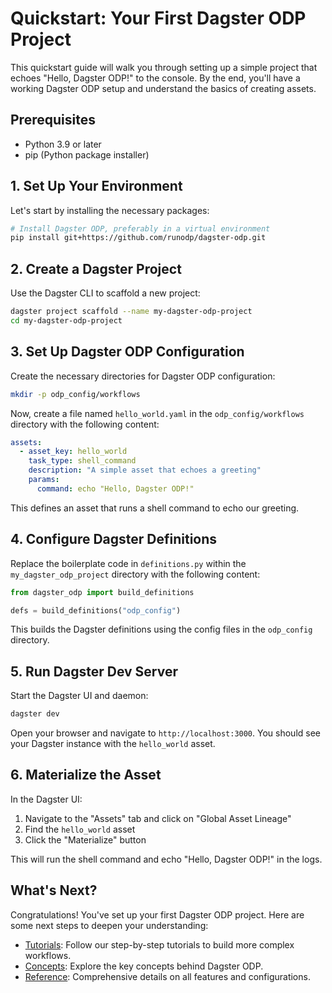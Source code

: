 # Quickstart: Your First Dagster ODP Project

This quickstart guide will walk you through setting up a simple project that echoes "Hello, Dagster ODP!" to the console. By the end, you'll have a working Dagster ODP setup and understand the basics of creating assets.

## Prerequisites

- Python 3.9 or later
- pip (Python package installer)

## 1. Set Up Your Environment

Let's start by installing the necessary packages:

```bash
# Install Dagster ODP, preferably in a virtual environment
pip install git+https://github.com/runodp/dagster-odp.git
```

## 2. Create a Dagster Project

Use the Dagster CLI to scaffold a new project:

```bash
dagster project scaffold --name my-dagster-odp-project
cd my-dagster-odp-project
```

## 3. Set Up Dagster ODP Configuration

Create the necessary directories for Dagster ODP configuration:

```bash
mkdir -p odp_config/workflows
```

Now, create a file named `hello_world.yaml` in the `odp_config/workflows` directory with the following content:

```yaml
assets:
  - asset_key: hello_world
    task_type: shell_command
    description: "A simple asset that echoes a greeting"
    params:
      command: echo "Hello, Dagster ODP!"
```

This defines an asset that runs a shell command to echo our greeting.

## 4. Configure Dagster Definitions

Replace the boilerplate code in `definitions.py` within the `my_dagster_odp_project` directory with the following content:

```python
from dagster_odp import build_definitions

defs = build_definitions("odp_config")
```

This builds the Dagster definitions using the config files in the `odp_config` directory.

## 5. Run Dagster Dev Server

Start the Dagster UI and daemon:

```bash
dagster dev
```

Open your browser and navigate to `http://localhost:3000`. You should see your Dagster instance with the `hello_world` asset.

## 6. Materialize the Asset

In the Dagster UI:

1. Navigate to the "Assets" tab and click on "Global Asset Lineage"
2. Find the `hello_world` asset
3. Click the "Materialize" button

This will run the shell command and echo "Hello, Dagster ODP!" in the logs.

## What's Next?

Congratulations! You've set up your first Dagster ODP project. Here are some next steps to deepen your understanding:

- [Tutorials](../tutorials/tutorials.md): Follow our step-by-step tutorials to build more complex workflows.
- [Concepts](../concepts/concepts.md): Explore the key concepts behind Dagster ODP.
- [Reference](../reference/reference.md): Comprehensive details on all features and configurations.
